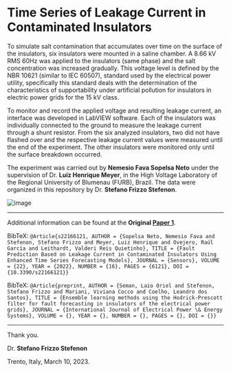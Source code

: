 # Time Series of Leakage Current in Contaminated Insulators

To simulate salt contamination that accumulates over time on the surface of the insulators, six insulators were mounted in a saline chamber. A 8.66 kV RMS 60Hz was applied to the insulators (same phase) and the salt concentration was increased gradually. This voltage level is defined by the NBR 10621 (similar to IEC 60507), standard used by the electrical power utility, specifically this standard deals with the determination of the characteristics of supportability under artificial pollution for insulators in electric power grids for the 15 kV class.

To monitor and record the applied voltage and resulting leakage current, an interface was developed in LabVIEW software. Each of the insulators was individually connected to the ground to measure the leakage current through a shunt resistor. From the six analyzed insulators, two did not have flashed over and the respective leakage current values were measured until the end of the experiment. The other insulators were monitored only until the surface breakdown occurred. 

The experiment was carried out by **Nemesio Fava Sopelsa Neto** under the supervision of Dr. **Luiz Henrique Meyer**, in the High Voltage Laboratory of the Regional University of Blumenau (FURB), Brazil. The data were organized in this repository by Dr. **Stefano Frizzo Stefenon**.

![image](https://user-images.githubusercontent.com/88292916/223122262-40c53b67-1953-4548-8773-98e50c6dd060.png)

---

Additional information can be found at the **Original [Paper 1](https://doi.org/10.3390/s22166121)**.

BibTeX:
`@Article{s22166121, AUTHOR = {Sopelsa Neto, Nemesio Fava and Stefenon, Stefano Frizzo and Meyer, Luiz Henrique and Ovejero, Raúl García and Leithardt, Valderi Reis Quietinho}, TITLE = {Fault Prediction Based on Leakage Current in Contaminated Insulators Using Enhanced Time Series Forecasting Models}, JOURNAL = {Sensors}, VOLUME = {22}, YEAR = {2022}, NUMBER = {16}, PAGES = {6121}, DOI = {10.3390/s22166121}}`

BibTeX:
`@Article{preprint, AUTHOR = {Seman, Laio Oriel and Stefenon, Stefano Frizzo and Mariani, Viviana Cocco and Coelho, Leandro dos Santos}, TITLE = {Ensemble learning methods using the Hodrick-Prescott filter for fault forecasting in insulators of the electrical power grids}, JOURNAL = {International Journal of Electrical Power \& Energy Systems}, VOLUME = {}, YEAR = {}, NUMBER = {}, PAGES = {}, DOI = {}}`

---

Thank you.

Dr. **Stefano Frizzo Stefenon**

Trento, Italy, March 10, 2023.


